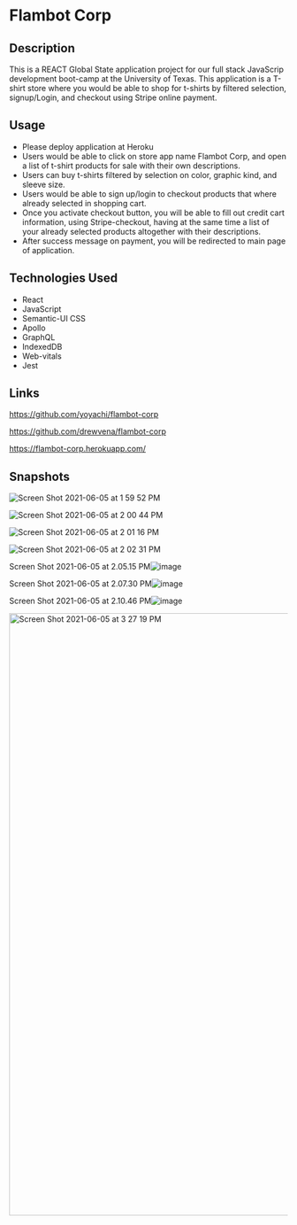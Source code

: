 # Flambot Corp

## Description

This is a REACT Global State application project for our full stack JavaScrip development boot-camp at the University of Texas. This application is a T-shirt store where you would be able to shop for t-shirts by filtered selection, signup/Login, and checkout using Stripe online payment.

## Usage

* Please deploy application at Heroku
* Users would be able to click on store app name Flambot Corp, and open a list of t-shirt products for sale with their own descriptions.
* Users can buy t-shirts filtered by selection on color, graphic kind, and sleeve size.
* Users would be able to sign up/login to checkout products that where already selected in shopping cart. 
* Once you activate checkout button, you will be able to fill out credit cart information, using Stripe-checkout, having at the same time a list of your already selected products altogether with their descriptions.
* After success message on payment, you will be redirected to main page of application.

## Technologies Used

* React
* JavaScript
* Semantic-UI CSS
* Apollo
* GraphQL
* IndexedDB
* Web-vitals
* Jest

## Links

https://github.com/yoyachi/flambot-corp

https://github.com/drewvena/flambot-corp

https://flambot-corp.herokuapp.com/

## Snapshots

![Screen Shot 2021-06-05 at 1 59 52 PM](https://user-images.githubusercontent.com/69886471/120904381-ab8fbe00-c611-11eb-86d9-97ebb506a933.png)

![Screen Shot 2021-06-05 at 2 00 44 PM](https://user-images.githubusercontent.com/69886471/120904390-b6e2e980-c611-11eb-9167-457f9db7a67e.png)

![Screen Shot 2021-06-05 at 2 01 16 PM](https://user-images.githubusercontent.com/69886471/120904401-c19d7e80-c611-11eb-9ac3-618cc22ab97d.png)

![Screen Shot 2021-06-05 at 2 02 31 PM](https://user-images.githubusercontent.com/69886471/120904405-c82bf600-c611-11eb-8324-4e2bc6f98983.png)

Screen Shot 2021-06-05 at 2.05.15 PM![image](https://user-images.githubusercontent.com/69886471/120904419-d843d580-c611-11eb-8c6b-cae06d1cb26f.png)

Screen Shot 2021-06-05 at 2.07.30 PM![image](https://user-images.githubusercontent.com/69886471/120904427-e134a700-c611-11eb-80d6-bed3ea0ce6f7.png)

Screen Shot 2021-06-05 at 2.10.46 PM![image](https://user-images.githubusercontent.com/69886471/120904433-edb8ff80-c611-11eb-94c7-5f7966e4e4e9.png)

<img width="1088" alt="Screen Shot 2021-06-05 at 3 27 19 PM" src="https://user-images.githubusercontent.com/69886471/120904659-f4944200-c612-11eb-902b-56cfe755534a.png">
